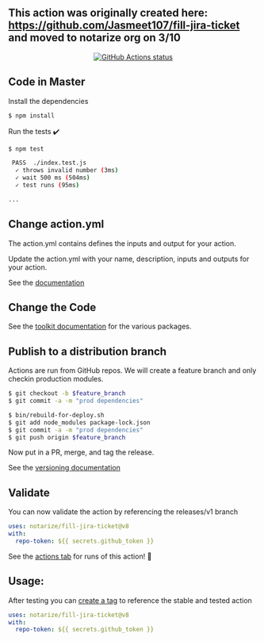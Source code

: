 
## This action was originally created here: https://github.com/Jasmeet107/fill-jira-ticket and moved to notarize org on 3/10

<p align="center">
  <a href="https://github.com/notarize/fill-jira-ticket"><img alt="GitHub Actions status" src="https://github.com/notarize/fill-jira-ticket/workflows/fill-jira-ticket/badge.svg"></a>
</p>

## Code in Master

Install the dependencies
```bash
$ npm install
```

Run the tests :heavy_check_mark:
```bash
$ npm test

 PASS  ./index.test.js
  ✓ throws invalid number (3ms)
  ✓ wait 500 ms (504ms)
  ✓ test runs (95ms)

...
```

## Change action.yml

The action.yml contains defines the inputs and output for your action.

Update the action.yml with your name, description, inputs and outputs for your action.

See the [documentation](https://help.github.com/en/articles/metadata-syntax-for-github-actions)

## Change the Code

See the [toolkit documentation](https://github.com/actions/toolkit/blob/master/README.md#packages) for the various packages.

## Publish to a distribution branch

Actions are run from GitHub repos.  We will create a feature branch and only checkin production modules.

```bash
$ git checkout -b $feature_branch
$ git commit -a -m "prod dependencies"
```

```bash
$ bin/rebuild-for-deploy.sh
$ git add node_modules package-lock.json
$ git commit -a -m "prod dependencies"
$ git push origin $feature_branch
```

Now put in a PR, merge, and tag the release.


See the [versioning documentation](https://github.com/actions/toolkit/blob/master/docs/action-versioning.md)

## Validate

You can now validate the action by referencing the releases/v1 branch

```yaml
uses: notarize/fill-jira-ticket@v8
with:
  repo-token: ${{ secrets.github_token }}
```

See the [actions tab](https://github.com/actions/javascript-action/actions) for runs of this action! :rocket:

## Usage:

After testing you can [create a tag](https://github.com/actions/toolkit/blob/master/docs/action-versioning.md) to reference the stable and tested action

```yaml
uses: notarize/fill-jira-ticket@v8
with:
  repo-token: ${{ secrets.github_token }}
```
